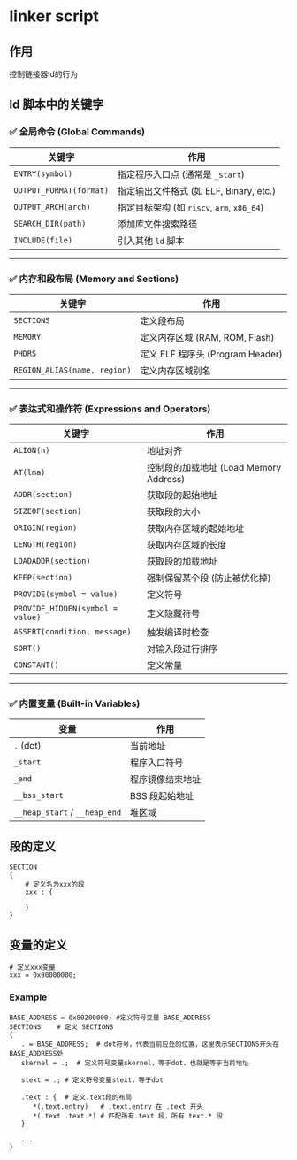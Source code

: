 # linker script
## 作用
控制链接器ld的行为
## ld 脚本中的关键字
### ✅ 全局命令 (Global Commands)
| 关键字                 | 作用                                                 |
|----------------|---------------------------------------------------|
| `ENTRY(symbol)`       | 指定程序入口点 (通常是 `_start`) |
| `OUTPUT_FORMAT(format)` | 指定输出文件格式 (如 ELF, Binary, etc.) |
| `OUTPUT_ARCH(arch)` | 指定目标架构 (如 `riscv`, `arm`, `x86_64`) |
| `SEARCH_DIR(path)` | 添加库文件搜索路径 |
| `INCLUDE(file)`          | 引入其他 `ld` 脚本 |

---

### ✅ 内存和段布局 (Memory and Sections)
| 关键字             | 作用 |
|----------------|---------------------------|
| `SECTIONS`          | 定义段布局 |
| `MEMORY`            | 定义内存区域 (RAM, ROM, Flash) |
| `PHDRS`                 | 定义 ELF 程序头 (Program Header) |
| `REGION_ALIAS(name, region)` | 定义内存区域别名 |

---

### ✅ 表达式和操作符 (Expressions and Operators)
| 关键字                 | 作用 |
|----------------|--------------------|
| `ALIGN(n)`                | 地址对齐 |
| `AT(lma)`                    | 控制段的加载地址 (Load Memory Address) |
| `ADDR(section)`         | 获取段的起始地址 |
| `SIZEOF(section)`     | 获取段的大小 |
| `ORIGIN(region)`       | 获取内存区域的起始地址 |
| `LENGTH(region)`     | 获取内存区域的长度 |
| `LOADADDR(section)` | 获取段的加载地址 |
| `KEEP(section)`            | 强制保留某个段 (防止被优化掉) |
| `PROVIDE(symbol = value)` | 定义符号 |
| `PROVIDE_HIDDEN(symbol = value)` | 定义隐藏符号 |
| `ASSERT(condition, message)` | 触发编译时检查 |
| `SORT()`                          | 对输入段进行排序 |
| `CONSTANT()`                  | 定义常量 |

---

### ✅ 内置变量 (Built-in Variables)
| 变量                     | 作用 |
|----------------|--------------------|
| `.` (dot)               | 当前地址 |
| `_start`                | 程序入口符号 |
| `_end`                  | 程序镜像结束地址 |
| `__bss_start`      | BSS 段起始地址 |
| `__heap_start` / `__heap_end` | 堆区域 |

## 段的定义
```
SECTION
{
    # 定义名为xxx的段
    xxx : {

    }
}
```

## 变量的定义
```
# 定义xxx变量
xxx = 0x80000000;
```

### Example
```
BASE_ADDRESS = 0x80200000; #定义符号变量 BASE_ADDRESS
SECTIONS    # 定义 SECTIONS
{
   . = BASE_ADDRESS;  # dot符号，代表当前应处的位置，这里表示SECTIONS开头在BASE_ADDRESS处
   skernel = .;  # 定义符号变量skernel，等于dot，也就是等于当前地址

   stext = .; # 定义符号变量stext，等于dot

   .text : {  # 定义.text段的布局
      *(.text.entry)   # .text.entry 在 .text 开头
      *(.text .text.*) # 匹配所有.text 段，所有.text.* 段
   }

   ...
}
```
